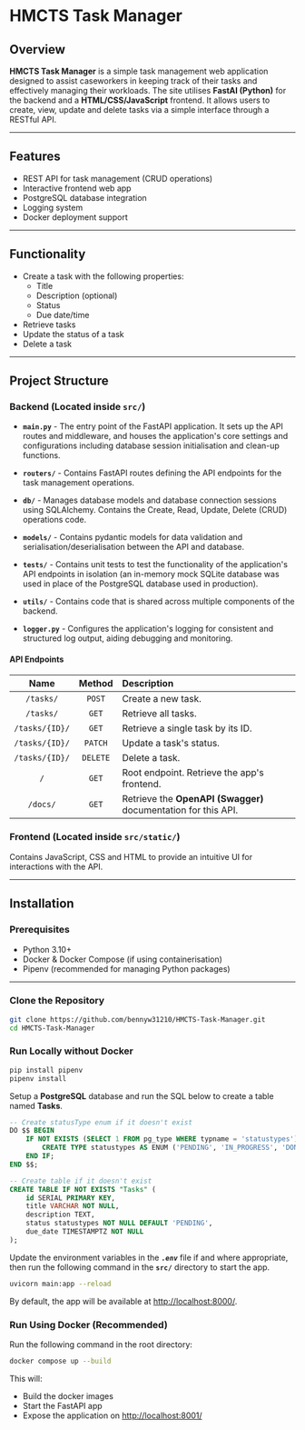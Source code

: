 # HMCTS Task Manager

## Overview

**HMCTS Task Manager** is a simple task management web  application designed to assist caseworkers in
keeping track of their tasks and effectively managing their workloads. The site utilises **FastAI (Python)** for the backend and a **HTML/CSS/JavaScript** frontend. It allows users to create, view, update and delete tasks via a simple interface through a RESTful API.

---

## Features

- REST API for task management (CRUD operations)
- Interactive frontend web app
- PostgreSQL database integration
- Logging system
- Docker deployment support

---

## Functionality

- Create a task with the following properties:
  - Title
  - Description (optional)
  - Status
  - Due date/time
- Retrieve tasks
- Update the status of a task
- Delete a task

---

## Project Structure

### Backend (Located inside `src/`)

- **`main.py`** - The entry point of the FastAPI application. It sets up the API routes and middleware, and houses the application's core settings and configurations including database session initialisation and clean-up functions.

- **`routers/`** - Contains FastAPI routes defining the API endpoints for the task management operations.

- **`db/`** - Manages database models and database connection sessions using SQLAlchemy. Contains the Create, Read, Update, Delete (CRUD) operations code.

- **`models/`** - Contains pydantic models for data validation and serialisation/deserialisation between the API and database.

- **`tests/`** - Contains unit tests to test the functionality of the application's API endpoints in isolation (an in-memory mock SQLite database was used in place of the PostgreSQL database used in production).

- **`utils/`** - Contains code that is shared across multiple components of the backend.

- **`logger.py`** - Configures the application's logging for consistent and structured log output, aiding debugging and monitoring.

#### API Endpoints

| Name           | Method   | Description                                                    |
|:--------------:|:--------:|:---------------------------------------------------------------|
| `/tasks/`      | `POST`   | Create a new task.                                             |
| `/tasks/`      | `GET`    | Retrieve all tasks.                                            |
| `/tasks/{ID}/` | `GET`    | Retrieve a single task by its ID.                              |
| `/tasks/{ID}/` | `PATCH`  | Update a task's status.                                        |
| `/tasks/{ID}/` | `DELETE` | Delete a task.                                                 |
| `/`            | `GET`    | Root endpoint. Retrieve the app's frontend.                    |
| `/docs/`       | `GET`    | Retrieve the **OpenAPI (Swagger)** documentation for this API. |

### Frontend (Located inside `src/static/`)

Contains JavaScript, CSS and HTML to provide an intuitive UI for interactions with the API.

---

## Installation

### Prerequisites

- Python 3.10+
- Docker & Docker Compose (if using containerisation)
- Pipenv (recommended for managing Python packages)

---

### Clone the Repository

```bash
git clone https://github.com/bennyw31210/HMCTS-Task-Manager.git
cd HMCTS-Task-Manager
```

### Run Locally without Docker

```bash
pip install pipenv
pipenv install
```

Setup a **PostgreSQL** database and run the SQL below to create a table named **Tasks**. 

```SQL
-- Create statusType enum if it doesn't exist
DO $$ BEGIN
    IF NOT EXISTS (SELECT 1 FROM pg_type WHERE typname = 'statustypes') THEN
        CREATE TYPE statustypes AS ENUM ('PENDING', 'IN_PROGRESS', 'DONE');
    END IF;
END $$;

-- Create table if it doesn't exist
CREATE TABLE IF NOT EXISTS "Tasks" (
    id SERIAL PRIMARY KEY,
    title VARCHAR NOT NULL,
    description TEXT,
    status statustypes NOT NULL DEFAULT 'PENDING',
    due_date TIMESTAMPTZ NOT NULL
);
```

Update the environment variables in the ***`.env`*** file if and where appropriate, then run the following command in the **`src/`** directory to start the app.

```bash
uvicorn main:app --reload
```

By default, the app will be available at [http://localhost:8000/](http://localhost:8000/).

### Run Using Docker (Recommended)

Run the following command in the root directory:

```bash
docker compose up --build
```

This will:
- Build the docker images
- Start the FastAPI app
- Expose the application on [http://localhost:8001/](http://localhost:8001/)